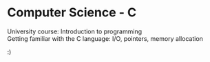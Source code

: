 ﻿# Computer Science - C
 
University course: Introduction to programming  
Getting familiar with the C language: I/O, pointers, memory allocation

:)
